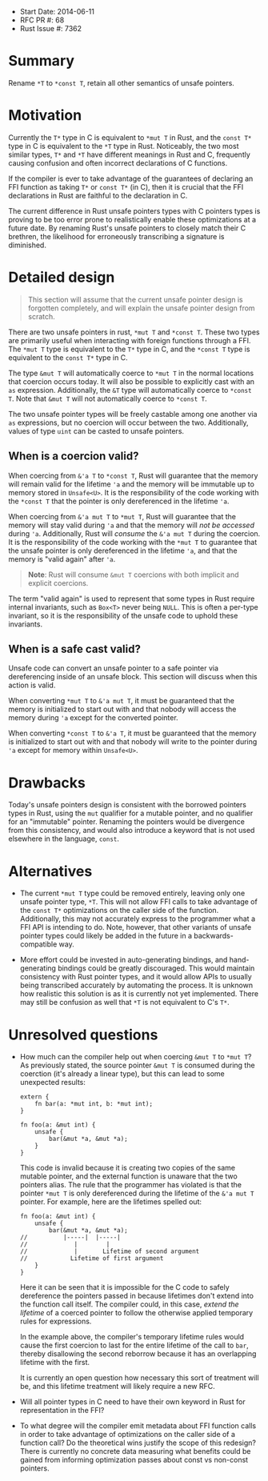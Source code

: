 - Start Date: 2014-06-11
- RFC PR #: 68
- Rust Issue #: 7362

# Summary

Rename `*T` to `*const T`, retain all other semantics of unsafe pointers.

# Motivation

Currently the `T*` type in C is equivalent to `*mut T` in Rust, and the `const
T*` type in C is equivalent to the `*T` type in Rust. Noticeably, the two most
similar types, `T*` and `*T` have different meanings in Rust and C, frequently
causing confusion and often incorrect declarations of C functions.

If the compiler is ever to take advantage of the guarantees of declaring an FFI
function as taking `T*` or `const T*` (in C), then it is crucial that the FFI
declarations in Rust are faithful to the declaration in C.

The current difference in Rust unsafe pointers types with C pointers types is
proving to be too error prone to realistically enable these optimizations at a
future date. By renaming Rust's unsafe pointers to closely match their C
brethren, the likelihood for erroneously transcribing a signature is diminished.

# Detailed design

> This section will assume that the current unsafe pointer design is forgotten
> completely, and will explain the unsafe pointer design from scratch.

There are two unsafe pointers in rust, `*mut T` and `*const T`. These two types
are primarily useful when interacting with foreign functions through a FFI. The
`*mut T` type is equivalent to the `T*` type in C, and the `*const T` type is
equivalent to the `const T*` type in C.

The type `&mut T` will automatically coerce to `*mut T` in the normal locations
that coercion occurs today. It will also be possible to explicitly cast with an
`as` expression. Additionally, the `&T` type will automatically coerce to
`*const T`.  Note that `&mut T` will not automatically coerce to `*const T`.

The two unsafe pointer types will be freely castable among one another via `as`
expressions, but no coercion will occur between the two. Additionally, values of
type `uint` can be casted to unsafe pointers.

## When is a coercion valid?

When coercing from `&'a T` to `*const T`, Rust will guarantee that the memory
will remain valid for the lifetime `'a` and the memory will be immutable up to
memory stored in `Unsafe<U>`. It is the responsibility of the code working with
the `*const T` that the pointer is only dereferenced in the lifetime `'a`.

When coercing from `&'a mut T` to `*mut T`, Rust will guarantee that the memory
will stay valid during `'a` and that the memory will *not be accessed* during
`'a`. Additionally, Rust will *consume* the `&'a mut T` during the coercion. It
is the responsibility of the code working with the `*mut T` to guarantee that
the unsafe pointer is only dereferenced in the lifetime `'a`, and that the
memory is "valid again" after `'a`.

> **Note**: Rust will consume `&mut T` coercions with both implicit and explicit
> coercions.

The term "valid again" is used to represent that some types in Rust require
internal invariants, such as `Box<T>` never being `NULL`. This is often a
per-type invariant, so it is the responsibility of the unsafe code to uphold
these invariants.

## When is a safe cast valid?

Unsafe code can convert an unsafe pointer to a safe pointer via dereferencing
inside of an unsafe block. This section will discuss when this action is valid.

When converting `*mut T` to `&'a mut T`, it must be guaranteed that the memory
is initialized to start out with and that nobody will access the memory during
`'a` except for the converted pointer.

When converting `*const T` to `&'a T`, it must be guaranteed that the memory is
initialized to start out with and that nobody will write to the pointer during
`'a` except for memory within `Unsafe<U>`.

# Drawbacks

Today's unsafe pointers design is consistent with the borrowed pointers types in
Rust, using the `mut` qualifier for a mutable pointer, and no qualifier for an
"immutable" pointer. Renaming the pointers would be divergence from this
consistency, and would also introduce a keyword that is not used elsewhere in
the language, `const`.

# Alternatives

* The current `*mut T` type could be removed entirely, leaving only one unsafe
  pointer type, `*T`. This will not allow FFI calls to take advantage of the
  `const T*` optimizations on the caller side of the function. Additionally,
  this may not accurately express to the programmer what a FFI API is intending
  to do. Note, however, that other variants of unsafe pointer types could likely
  be added in the future in a backwards-compatible way.

* More effort could be invested in auto-generating bindings, and hand-generating
  bindings could be greatly discouraged. This would maintain consistency with
  Rust pointer types, and it would allow APIs to usually being transcribed
  accurately by automating the process. It is unknown how realistic this
  solution is as it is currently not yet implemented. There may still be
  confusion as well that `*T` is not equivalent to C's `T*`.

# Unresolved questions

* How much can the compiler help out when coercing `&mut T` to `*mut T`? As
  previously stated, the source pointer `&mut T` is consumed during the
  coerction (it's already a linear type), but this can lead to some unexpected
  results:

      extern {
          fn bar(a: *mut int, b: *mut int);
      }

      fn foo(a: &mut int) {
          unsafe {
              bar(&mut *a, &mut *a);
          }
      }

  This code is invalid because it is creating two copies of the same mutable
  pointer, and the external function is unaware that the two pointers alias. The
  rule that the programmer has violated is that the pointer `*mut T` is only
  dereferenced during the lifetime of the `&'a mut T` pointer. For example, here
  are the lifetimes spelled out:

      fn foo(a: &mut int) {
          unsafe {
              bar(&mut *a, &mut *a);
      //          |-----|  |-----|
      //             |        |
      //             |       Lifetime of second argument
      //            Lifetime of first argument
          }
      }

  Here it can be seen that it is impossible for the C code to safely dereference
  the pointers passed in because lifetimes don't extend into the function call
  itself. The compiler could, in this case, *extend the lifetime* of a coerced
  pointer to follow the otherwise applied temporary rules for expressions.

  In the example above, the compiler's temporary lifetime rules would cause the
  first coercion to last for the entire lifetime of the call to `bar`, thereby
  disallowing the second reborrow because it has an overlapping lifetime with
  the first.

  It is currently an open question how necessary this sort of treatment will be,
  and this lifetime treatment will likely require a new RFC.

* Will all pointer types in C need to have their own keyword in Rust for
  representation in the FFI?

* To what degree will the compiler emit metadata about FFI function calls in
  order to take advantage of optimizations on the caller side of a function
  call? Do the theoretical wins justify the scope of this redesign? There is
  currently no concrete data measuring what benefits could be gained from
  informing optimization passes about const vs non-const pointers.
